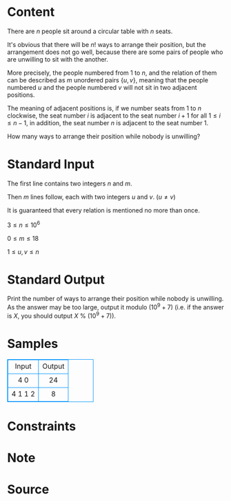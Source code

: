 
# Content

There are $n$ people sit around a circular table with $n$ seats.

It's obvious that there will be $n!$ ways to arrange their position, but the arrangement does not go well, because there are some pairs of people who are unwilling to sit with the another.

More precisely, the people numbered from $1$ to $n$, and the relation of them can be described as $m$ unordered pairs $\{u,v\}$, meaning that the people numbered $u$ and the people numbered $v$ will not sit in two adjacent positions.

The meaning of adjacent positions is, if we number seats from $1$ to $n$ clockwise, the seat number $i$ is adjacent to the seat number $i+1$ for all $1\leq i\leq n-1$, in addition, the seat number $n$ is adjacent to the seat number $1$.

How many ways to arrange their position while nobody is unwilling?

# Standard Input

The first line contains two integers $n$ and $m$.

Then $m$ lines follow, each with two integers $u$ and $v$. ($u\neq v$)

It is guaranteed that every relation is mentioned no more than once.

$3\leq n\leq 10^6$

$0\leq m\leq 18$

$1\leq u, v \leq n$

# Standard Output

Print the number of ways to arrange their position while nobody is unwilling. As the answer may be too large, output it modulo $(10^9+7)$ (i.e. if the answer is $X$, you should output $X\ \%\ (10^9+7)$).

# Samples

<style>
        table,table tr th, table tr td { border:1px solid #0094ff; }
        table { width: 200px; min-height: 25px; line-height: 25px; text-align: center; border-collapse: collapse;}   
    </style>
<table>
	<tr>
		<td>Input</td>
		<td>Output</td>
	</tr>
<tr><td>4 0</td><td>24</td></tr><tr><td>4 1
1 2</td><td>8</td></tr></table>


# Constraints



# Note



# Source


